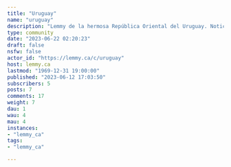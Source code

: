 ```yaml
---
title: "Uruguay" 
name: "uruguay"
description: "Lemmy de la hermosa República Oriental del Uruguay. Noticias, humor, deportes y política.  "
type: community
date: "2023-06-22 02:20:23"
draft: false
nsfw: false
actor_id: "https://lemmy.ca/c/uruguay"
host: lemmy.ca
lastmod: "1969-12-31 19:00:00"
published: "2023-06-12 17:03:50"
subscribers: 5
posts: 7
comments: 17
weight: 7
dau: 1
wau: 4
mau: 4
instances:
- "lemmy_ca"
tags: 
- "lemmy_ca"

---
```


